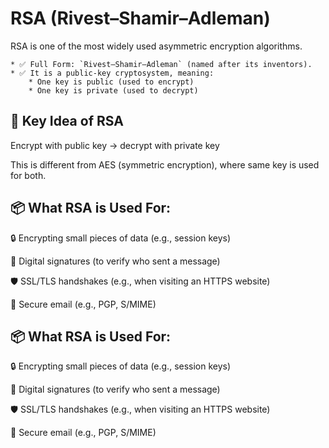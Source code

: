 # RSA (Rivest–Shamir–Adleman)

RSA is one of the most widely used asymmetric encryption algorithms.

    * ✅ Full Form: `Rivest–Shamir–Adleman` (named after its inventors).
    * ✅ It is a public-key cryptosystem, meaning:
        * One key is public (used to encrypt)
        * One key is private (used to decrypt)

## 🔑 Key Idea of RSA

Encrypt with public key → decrypt with private key

This is different from AES (symmetric encryption), where same key is used for both.

## 📦 What RSA is Used For:

🔒 Encrypting small pieces of data (e.g., session keys)

🔐 Digital signatures (to verify who sent a message)

🛡️ SSL/TLS handshakes (e.g., when visiting an HTTPS website)

📩 Secure email (e.g., PGP, S/MIME)

## 📦 What RSA is Used For:

🔒 Encrypting small pieces of data (e.g., session keys)

🔐 Digital signatures (to verify who sent a message)

🛡️ SSL/TLS handshakes (e.g., when visiting an HTTPS website)

📩 Secure email (e.g., PGP, S/MIME)